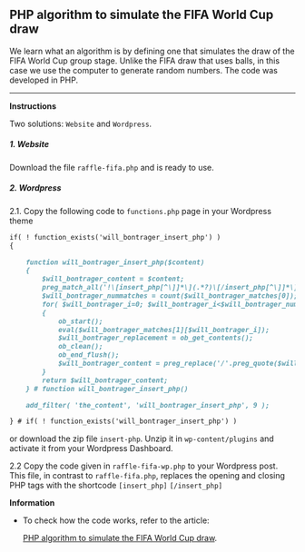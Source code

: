 ## PHP algorithm to simulate the FIFA World Cup draw
We learn what an algorithm is by defining one that simulates the draw of the FIFA World Cup group stage. Unlike the FIFA draw that uses balls, in this case we use the computer to generate random numbers. The code was developed in PHP.
<hr>

**Instructions**

Two solutions: `Website` and `Wordpress`.

##### 1. Website

Download the file `raffle-fifa.php` and is ready to use.

##### 2. Wordpress

2.1. Copy the following code to `functions.php` page in your Wordpress theme
```markdown
if( ! function_exists('will_bontrager_insert_php') )
{

	function will_bontrager_insert_php($content)
	{
		$will_bontrager_content = $content;
		preg_match_all('!\[insert_php[^\]]*\](.*?)\[/insert_php[^\]]*\]!is',$will_bontrager_content,$will_bontrager_matches);
		$will_bontrager_nummatches = count($will_bontrager_matches[0]);
		for( $will_bontrager_i=0; $will_bontrager_i<$will_bontrager_nummatches; $will_bontrager_i++ )
		{
			ob_start();
			eval($will_bontrager_matches[1][$will_bontrager_i]);
			$will_bontrager_replacement = ob_get_contents();
			ob_clean();
			ob_end_flush();
			$will_bontrager_content = preg_replace('/'.preg_quote($will_bontrager_matches[0][$will_bontrager_i],'/').'/',$will_bontrager_replacement,$will_bontrager_content,1);
		}
		return $will_bontrager_content;
	} # function will_bontrager_insert_php()

	add_filter( 'the_content', 'will_bontrager_insert_php', 9 );

} # if( ! function_exists('will_bontrager_insert_php') )
```
or download the zip file `insert-php`. Unzip it in `wp-content/plugins` and activate it from your Wordpress Dashboard.

2.2 Copy the code given in `raffle-fifa-wp.php` to your Wordpress post. This file, in contrast to `raffle-fifa.php`, replaces the opening and closing PHP tags with the shortcode `[insert_php]` `[/insert_php]` 


**Information**

- To check how the code works, refer to the article: 
  
  [PHP algorithm to simulate the FIFA World Cup draw](https://nepy.pe/article.php?pid=625a92df2393c&lan=en). 










